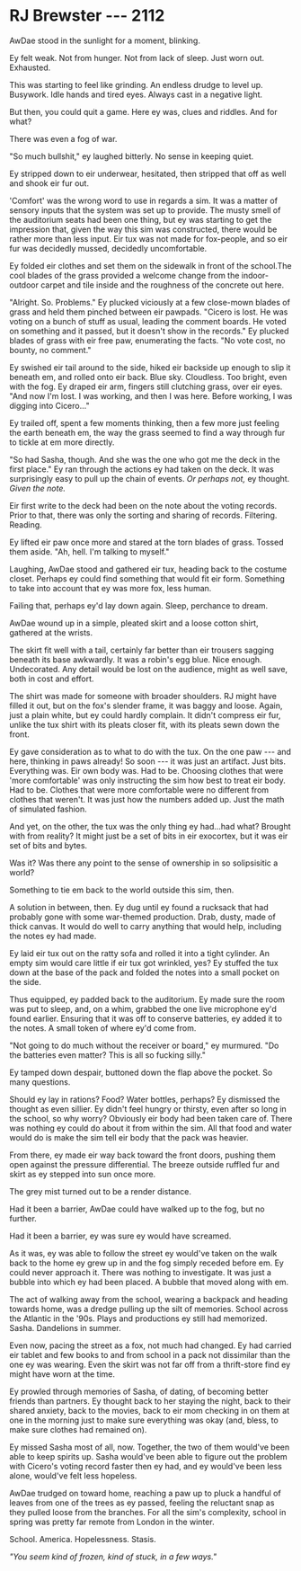 # RJ Brewster --- 2112

AwDae stood in the sunlight for a moment, blinking.

Ey felt weak. Not from hunger. Not from lack of sleep. Just worn out. Exhausted.

This was starting to feel like grinding. An endless drudge to level up. Busywork. Idle hands and tired eyes. Always cast in a negative light.

But then, you could quit a game. Here ey was, clues and riddles. And for what?

There was even a fog of war.

"So much bullshit," ey laughed bitterly. No sense in keeping quiet.

Ey stripped down to eir underwear, hesitated, then stripped that off as well and shook eir fur out.

'Comfort' was the wrong word to use in regards a sim. It was a matter of sensory inputs that the system was set up to provide. The musty smell of the auditorium seats had been one thing, but ey was starting to get the impression that, given the way this sim was constructed, there would be rather more than less input. Eir tux was not made for fox-people, and so eir fur was decidedly mussed, decidedly uncomfortable.

Ey folded eir clothes and set them on the sidewalk in front of the school.The cool blades of the grass provided a welcome change from the indoor-outdoor carpet and tile inside and the roughness of the concrete out here.

"Alright. So. Problems." Ey plucked viciously at a few close-mown blades of grass and held them pinched between eir pawpads. "Cicero is lost. He was voting on a bunch of stuff as usual, leading the comment boards. He voted on something and it passed, but it doesn't show in the records." Ey plucked blades of grass with eir free paw, enumerating the facts. "No vote cost, no bounty, no comment."

Ey swished eir tail around to the side, hiked eir backside up enough to slip it beneath em, and rolled onto eir back. Blue sky. Cloudless. Too bright, even with the fog. Ey draped eir arm, fingers still clutching grass, over eir eyes. "And now I'm lost. I was working, and then I was here. Before working, I was digging into Cicero..."

Ey trailed off, spent a few moments thinking, then a few more just feeling the earth beneath em, the way the grass seemed to find a way through fur to tickle at em more directly.

"So had Sasha, though. And she was the one who got me the deck in the first place." Ey ran through the actions ey had taken on the deck. It was surprisingly easy to pull up the chain of events. *Or perhaps not,* ey thought. *Given the note.*

Eir first write to the deck had been on the note about the voting records. Prior to that, there was only the sorting and sharing of records. Filtering. Reading.

Ey lifted eir paw once more and stared at the torn blades of grass. Tossed them aside. "Ah, hell. I'm talking to myself."

Laughing, AwDae stood and gathered eir tux, heading back to the costume closet. Perhaps ey could find something that would fit eir form. Something to take into account that ey was more fox, less human.

Failing that, perhaps ey'd lay down again. Sleep, perchance to dream.

AwDae wound up in a simple, pleated skirt and a loose cotton shirt, gathered at the wrists.

The skirt fit well with a tail, certainly far better than eir trousers sagging beneath its base awkwardly. It was a robin's egg blue. Nice enough. Undecorated. Any detail would be lost on the audience, might as well save, both in cost and effort.

The shirt was made for someone with broader shoulders. RJ might have filled it out, but on the fox's slender frame, it was baggy and loose. Again, just a plain white, but ey could hardly complain. It didn't compress eir fur, unlike the tux shirt with its pleats closer fit, with its pleats sewn down the front.

Ey gave consideration as to what to do with the tux. On the one paw --- and here, thinking in paws already! So soon --- it was just an artifact. Just bits. Everything was. Eir own body was. Had to be. Choosing clothes that were 'more comfortable' was only instructing the sim how best to treat eir body. Had to be. Clothes that were more comfortable were no different from clothes that weren't. It was just how the numbers added up. Just the math of simulated fashion.

And yet, on the other, the tux was the only thing ey had...had what? Brought with from reality? It might just be a set of bits in eir exocortex, but it was eir set of bits and bytes.

Was it? Was there any point to the sense of ownership in so solipsisitic a world?

Something to tie em back to the world outside this sim, then.

A solution in between, then. Ey dug until ey found a rucksack that had probably gone with some war-themed production. Drab, dusty, made of thick canvas. It would do well to carry anything that would help, including the notes ey had made.

Ey laid eir tux out on the ratty sofa and rolled it into a tight cylinder. An empty sim would care little if eir tux got wrinkled, yes? Ey stuffed the tux down at the base of the pack and folded the notes into a small pocket on the side.

Thus equipped, ey padded back to the auditorium. Ey made sure the room was put to sleep, and, on a whim, grabbed the one live microphone ey'd found earlier. Ensuring that it was off to conserve batteries, ey added it to the notes. A small token of where ey'd come from.

"Not going to do much without the receiver or board," ey murmured. "Do the batteries even matter? This is all so fucking silly."

Ey tamped down despair, buttoned down the flap above the pocket. So many questions.

Should ey lay in rations? Food? Water bottles, perhaps? Ey dismissed the thought as even sillier. Ey didn't feel hungry or thirsty, even after so long in the school, so why worry? Obviously eir body had been taken care of. There was nothing ey could do about it from within the sim. All that food and water would do is make the sim tell eir body that the pack was heavier.

From there, ey made eir way back toward the front doors, pushing them open against the pressure differential. The breeze outside ruffled fur and skirt as ey stepped into sun once more.

The grey mist turned out to be a render distance.

Had it been a barrier, AwDae could have walked up to the fog, but no further.

Had it been a barrier, ey was sure ey would have screamed.

As it was, ey was able to follow the street ey would've taken on the walk back to the home ey grew up in and the fog simply receded before em. Ey could never approach it. There was nothing to investigate. It was just a bubble into which ey had been placed. A bubble that moved along with em.

The act of walking away from the school, wearing a backpack and heading towards home, was a dredge pulling up the silt of memories. School across the Atlantic in the '90s. Plays and productions ey still had memorized. Sasha. Dandelions in summer.

Even now, pacing the street as a fox, not much had changed. Ey had carried eir tablet and few books to and from school in a pack not dissimilar than the one ey was wearing. Even the skirt was not far off from a thrift-store find ey might have worn at the time.

Ey prowled through memories of Sasha, of dating, of becoming better friends than partners. Ey thought back to her staying the night, back to their shared anxiety, back to the movies, back to eir mom checking in on them at one in the morning just to make sure everything was okay (and, bless, to make sure clothes had remained on).

Ey missed Sasha most of all, now. Together, the two of them would've been able to keep spirits up. Sasha would've been able to figure out the problem with Cicero's voting record faster then ey had, and ey would've been less alone, would've felt less hopeless.

AwDae trudged on toward home, reaching a paw up to pluck a handful of leaves from one of the trees as ey passed, feeling the reluctant snap as they pulled loose from the branches. For all the sim's complexity, school in spring was pretty far remote from London in the winter.

School. America. Hopelessness. Stasis.

*"You seem kind of frozen, kind of stuck, in a few ways."*
